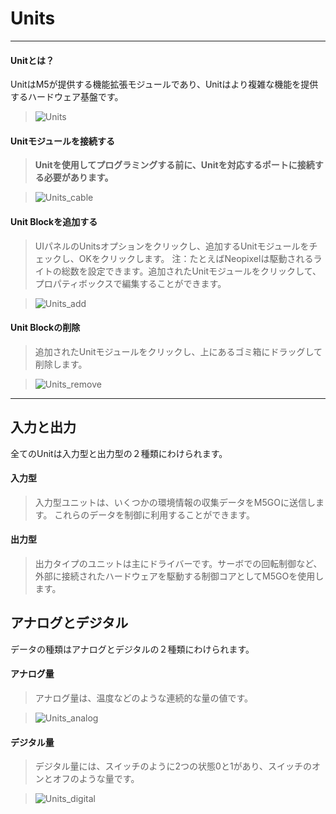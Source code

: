 # Units
__________________________

#### Unitとは？

UnitはM5が提供する機能拡張モジュールであり、Unitはより複雑な機能を提供するハードウェア基盤です。

>![Units](/image/Units/Units.jpg)

#### Unitモジュールを接続する

>__Unitを使用してプログラミングする前に、Unitを対応するポートに接続する必要があります。__

>![Units_cable](/image/Units/Unit.jpg) 

#### Unit Blockを追加する

>UIパネルのUnitsオプションをクリックし、追加するUnitモジュールをチェックし、OKをクリックします。
>注：たとえばNeopixelは駆動されるライトの総数を設定できます。追加されたUnitモジュールをクリックして、プロパティボックスで編集することができます。

>![Units_add](/image/Units/Units_add.gif) 

#### Unit Blockの削除

>追加されたUnitモジュールをクリックし、上にあるゴミ箱にドラッグして削除します。

>![Units_remove](/image/Units/Units_remove.gif) 

_________________________________

## 入力と出力

全てのUnitは入力型と出力型の２種類にわけられます。

#### 入力型

>入力型ユニットは、いくつかの環境情報の収集データをM5GOに送信します。
>これらのデータを制御に利用することができます。

#### 出力型

>出力タイプのユニットは主にドライバーです。サーボでの回転制御など、外部に接続されたハードウェアを駆動する制御コアとしてM5GOを使用します。


## アナログとデジタル

データの種類はアナログとデジタルの２種類にわけられます。

#### アナログ量

>アナログ量は、温度などのような連続的な量の値です。

>![Units_analog](/image/Units/Units_analog.png)

#### デジタル量

>デジタル量には、スイッチのように2つの状態0と1があり、スイッチのオンとオフのような量です。

>![Units_digital](/image/Units/Units_digital.png)
